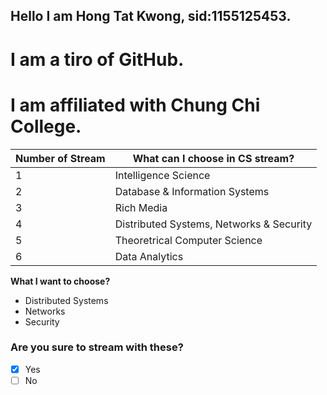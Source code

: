 ## Hello I am Hong Tat Kwong, sid:1155125453.
# I am a tiro of GitHub.
# I am affiliated with Chung Chi College.

Number of Stream | What can I choose in CS stream?
---------------- | -------------------------------
1 | Intelligence Science
2 | Database & Information Systems
3 | Rich Media
4 | Distributed Systems, Networks & Security
5 | Theoretrical Computer Science
6 | Data Analytics

__What I want to choose?__
* Distributed Systems
* Networks
* Security

### Are you sure to stream with these?
- [x] Yes
- [ ] No
